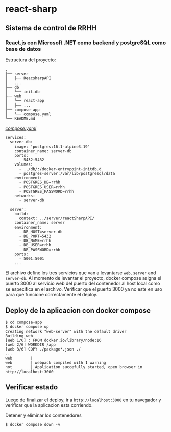 # react-sharp
## Sistema de control de RRHH

### React.js con Microsoft .NET como backend y postgreSQL como base de datos

Estructura del proyecto:
```
.
├── server
│   ├── ReacsharpAPI
│   ...
├── db
│   └── init.db
├── web
│   └── react-app
│   ├── ...
├── compose-app
│   └── compose.yaml
└── README.md
```

[_compose.yaml_](compose.yaml)
```
services:
  server-db:
    image: 'postgres:16.1-alpine3.19'
    container_name: server-db
    ports:
      - 5432:5432
    volumes:
      - ../db/:/docker-entrypoint-initdb.d
      - postgres-server:/var/lib/postgresql/data
    environment:
      - POSTGRES_DB=rrhh
      - POSTGRES_USER=rrhh
      - POSTGRES_PASSWORD=rrhh
    networks:
      - server-db
  
  server:
    build:
      context: ../server/reactSharpAPI/
    container_name: server
    environment:
      - DB_HOST=server-db
      - DB_PORT=5432
      - DB_NAME=rrhh
      - DB_USER=rrhh
      - DB_PASSWORD=rrhh
    ports:
      - 5001:5001
    ...
```
El archivo define los tres servicios que van a levantarse `web`, `server` and `server-db`.
Al momento de levantar el proyecto, docker compose asigna el puerto 3000 al servicio web del puerto del contenedor al host local como se especifica en el archivo.
Verificar que el puerto 3000 ya no este en uso para que funcione correctamente el deploy.

## Deploy de la aplicacion con docker compose

```
$ cd compose-app
$ docker compose up
Creating network "web-server" with the default driver
Building web
[Web 1/6] : FROM docker.io/library/node:16
[web 2/6] WORKDIR /app
[web 3/6] COPY ./package*.json ./
...
web        |
web        | webpack compiled with 1 warning
not        | Application succefully started, open browser in http://localhost:3000
```

## Verificar estado

Luego de finalizar el deploy, ir a `http://localhost:3000` en tu navegador y verificar que la aplicacion esta corriendo.

Detener y eliminar los contenedores
```
$ docker compose down -v
```
